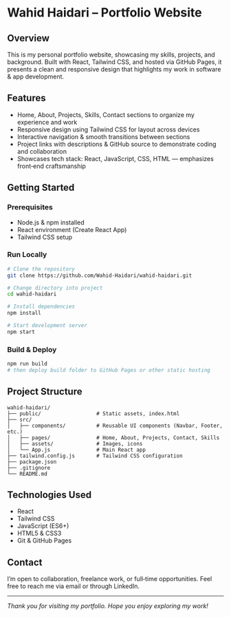 # Wahid Haidari – Portfolio Website

## Overview
This is my personal portfolio website, showcasing my skills, projects, and background. Built with React, Tailwind CSS, and hosted via GitHub Pages, it presents a clean and responsive design that highlights my work in software & app development.

## Features
- Home, About, Projects, Skills, Contact sections to organize my experience and work  
- Responsive design using Tailwind CSS for layout across devices  
- Interactive navigation & smooth transitions between sections  
- Project links with descriptions & GitHub source to demonstrate coding and collaboration  
- Showcases tech stack: React, JavaScript, CSS, HTML — emphasizes front‑end craftsmanship

## Getting Started

### Prerequisites
- Node.js & npm installed  
- React environment (Create React App)  
- Tailwind CSS setup  

### Run Locally
```bash
# Clone the repository
git clone https://github.com/Wahid-Haidari/wahid-haidari.git

# Change directory into project
cd wahid-haidari

# Install dependencies
npm install

# Start development server
npm start
```

### Build & Deploy
```bash
npm run build
# then deploy build folder to GitHub Pages or other static hosting
```

## Project Structure
```
wahid-haidari/
├── public/                  # Static assets, index.html
├── src/
│   ├── components/          # Reusable UI components (Navbar, Footer, etc.)
│   ├── pages/               # Home, About, Projects, Contact, Skills
│   ├── assets/              # Images, icons
│   └── App.js               # Main React app
├── tailwind.config.js       # Tailwind CSS configuration
├── package.json
├── .gitignore
└── README.md
```

## Technologies Used
- React  
- Tailwind CSS  
- JavaScript (ES6+)  
- HTML5 & CSS3  
- Git & GitHub Pages  

## Contact
I’m open to collaboration, freelance work, or full‑time opportunities. Feel free to reach me via email or through LinkedIn.  

---

*Thank you for visiting my portfolio. Hope you enjoy exploring my work!*  

